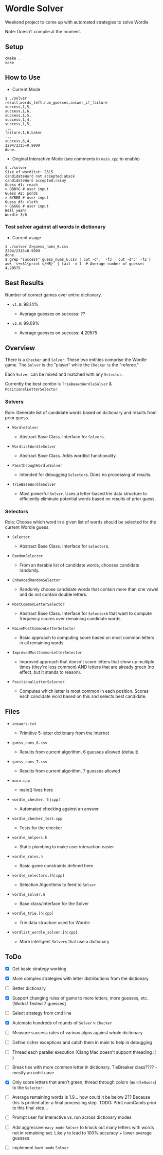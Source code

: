# Wordle Solver

Weekend project to come up with automated strategies to solve Wordle

Note: Doesn't compile at the moment.

## Setup
```
cmake .
make
```

## How to Use

- Current Mode
```
$ ./solver
result,words_left,num_guesses,answer_if_failure
success,1,5,
success,1,6,
success,1,5,
success,1,4,
success,1,5,
...
failure,1,6,baker
...
success,6,4,
2294/2315=0.9909
done.
```

- Original Interactive Mode (see comments in `main.cpp` to enable)
```
$ ./solver
Size of wordlist: 2315
candidateWord not accepted:aback
candidateWord accepted:rainy
Guess #1: reach
> BBBYG # user input
Guess #2: ponds
> BYBBB # user input
Guess #3: cloth
> GGGGG # user input
Hell yeah!
Wordle 3/6
```

### Test solver against all words in dictionary

- Current usage
```
$ ./solver 2>guess_nums_6.csv
2294/2315=0.9909
done.
$ grep "success" guess_nums_6.csv | cut -d',' -f3 | cut -d':' -f2 | awk 's+=$1{print s/NR}' | tail -n 1  # Average number of guesses
4.20575
```

## Best Results

Number of correct games over entire dictionary.

- `v1.0`: 98.14%

  - Average guesses on success: ??

- `v2.0`: 99.09%

  - Average guesses on success: 4.20575

## Overview

There is a `Checker` and `Solver`. These two entities comprise the Wordle game. The `Solver` is the "player" while the `Checker` is the "referee."

Each `Solver` can be mixed and matched with any `Selector`.

Currently the best combo is `TrieBasedWordleSolver` & `PositionalLetterSelector`.

### Solvers

Role: Generate list of candidate words based on dictionary and results from prior guess.

- `WordleSolver`

  - Abstract Base Class. Interface for `Solver`s.

- `WordlistWordleSolver`

  - Abstract Base Class. Adds wordlist functionality.

- `PassthroughWordleSolver`

  - Intended for debugging `Selector`s. Does no processing of results.

- `TrieBaseWordleSolver`

  - Most powerful `Solver`. Uses a letter-based trie data structure to efficiently eliminate potential words based on results of prior guess.

### Selectors

Role: Choose which word in a given list of words should be selected for the current Wordle guess.

- `Selector`

  - Abstract Base Class. Interface for `Selector`s.

- `RandomSelector`

  - From an iterable list of candidate words, chooses candidate randomly.

- `EnhancedRandomSelector`

  - Randomly choose candidate words that contain more than one vowel and do not contain double letters.

- `MostCommonLetterSelector`

  - Abstract Base Class. Interface for `Selector`s that want to compute frequency scores over remaining candidate words.

- `NaiveMostCommonLetterSelector`

  - Basic approach to computing score based on most common letters in all remaining words.

- `ImprovedMostCommonLetterSelector`

  - Improved approach that doesn't score letters that show up multiple times (they're less common) AND letters that are already green (no effect, but it stands to reason).

- `PositionalLetterSelector`

  - Computes which letter is most common in each position. Scores each candidate word based on this and selects best candidate.


## Files

- `answers.txt`

  - Primitive 5-letter dictionary from the Internet

- `guess_nums_6.csv`

  - Results from current algorithm, 6 guesses allowed (default)

- `guess_nums_7.csv`

  - Results from current algorithm, 7 guesses allowed

- `main.cpp`

  - main() lives here

- `wordle_checker.[h|cpp]`

  - Automated checking against an answer

- `wordle_checker_test.cpp`

  - Tests for the checker

- `wordle_helpers.h`

  - Static plumbing to make user interaction easier

- `wordle_rules.h`

  - Basic game constraints defined here

- `wordle_selectors.[h|cpp]`

  - Selection Algorithms to feed to `Solver`

- `wordle_solver.h`

  - Base class/interface for the Solver

- `wordle_trie.[h|cpp]`

  - Trie data structure used for Wordle

- `wordlist_wordle_solver.[h|cpp]`

  - More intelligent `Solver`s that use a dictionary


## ToDo

- [x] Get basic strategy working

- [x] More complex strategies with letter distributions from the dictionary

- [ ] Better dictionary

- [x] Support changing rules of game to more letters, more guesses, etc. [Works! Tested 7 guesses]

- [ ] Select strategy from cmd line

- [x] Automate hundreds of rounds of `Solver` v `Checker`

- [ ] Measure success rates of various algos against whole dictionary

- [ ] Define richer exceptions and catch them in main to help in debugging

- [ ] Thread each parallel execution (Clang Mac doesn't support threading :( )

- [ ] Break ties with more common letter in dictionary. TieBreaker class???? - mostly an unhit case

- [x] Only score letters that aren't green, thread through colors (`WordleGuess`) to the `Selector`

- [ ] Average remaining words is 1.9... how could it be below 2?? Because this is printed after a final processing step. TODO: Print numCands prior to this final step...

- [ ] Prompt user for interactive vs. run across dictionary modes

- [ ] Add aggressive `easy mode` `Solver` to knock out many letters with words not in remaining set. Likely to lead to 100% accuracy + lower average guesses.

- [ ] Implement `hard mode` `Solver`
